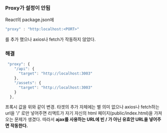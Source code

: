 ### Proxy가 설정이 안됨

React의 package.json에

```javascript
"proxy" : "http:localhost:<PORT>"
```

를 추가 했으나 axios나 fetch가 작동하지 않았다.

### 해결

```javascript
 "proxy": {
    "/api": {
      "target": "http://localhost:3003"
    },
    "/assets": {
      "target": "http://localhost:3003"
    }
  },
```

프록시 값을 위와 같이 변경. 타겟의 추가 자체에는 별 의미 없으나 axios나 fetch하는
url을 '/' 로만 넣어주면 리액트가 자기 자신의 html 페이지(public/index.html)을 가져오는 문제가 생겼다. 따라서 <strong>ajax를 사용하는 URL에 빈 / 가 아닌 유효안 URL을 넣어주면 작동한다.</strong>
